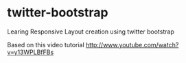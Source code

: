 twitter-bootstrap
=================

Learing Responsive Layout creation using twitter bootstrap

Based on this video tutorial http://www.youtube.com/watch?v=y13WPLBfFBs
